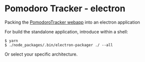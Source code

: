 # Pomodoro Tracker - electron

Packing the [PomodoroTracker webapp](https://pomodoro-tracker.com/) into an electron application

For build the standalone application, introduce within a shell:

    $ yarn
	$ ./node_packages/.bin/electron-packager ./ --all

Or select your specific architecture.
